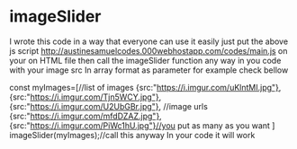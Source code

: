# imageSlider

  I wrote this code in a way that everyone can use it easily
  just put the above js script http://austinesamuelcodes.000webhostapp.com/codes/main.js on your on HTML file
  then call the imageSlider function any way in you code
  with your image src In array format as parameter
  for example check bellow

  const myImages=[//list of images
  {src:"https://i.imgur.com/uKlntMI.jpg"},
  {src:"https://i.imgur.com/Tjn5WCY.jpg"},
  {src:"https://i.imgur.com/U2UbGBr.jpg"}, //image urls
  {src:"https://i.imgur.com/mfdDZAZ.jpg"},
  {src:"https://i.imgur.com/PiWc1hU.jpg"}//you put as many as you want
  ]
  imageSlider(myImages);//call this anyway In your code it will work
  
